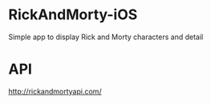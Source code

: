 # RickAndMorty-iOS
Simple app to display Rick and Morty characters and detail
# API
http://rickandmortyapi.com/
